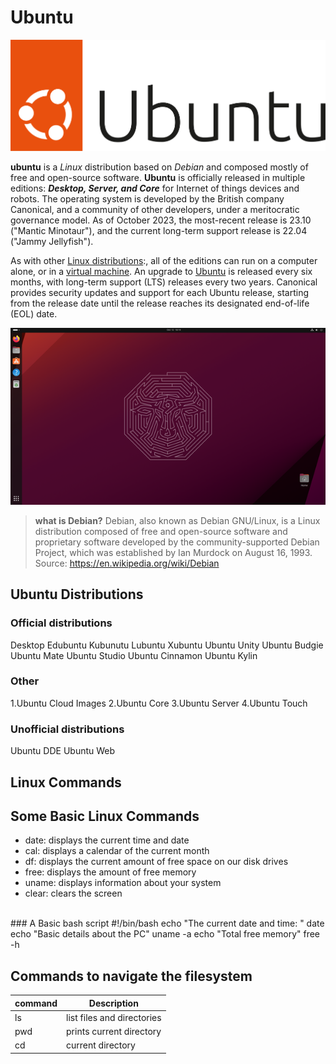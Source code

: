 # Ubuntu

![logo](UbuntuLogo.svg)

**ubuntu** is a *Linux* distribution based on *Debian* and composed mostly of free and open-source software. **Ubuntu** is officially released in multiple editions: ***Desktop, Server,  and Core***  for Internet of things devices and robots. The operating system is developed by the British company Canonical, and a community of other developers, under a meritocratic governance model. As of October 2023, the most-recent release is 23.10 ("Mantic Minotaur"), and the current long-term support release is 22.04 ("Jammy Jellyfish").

As with other [Linux distributions](https//en.wikipedia.org/wiki/Linux_distribution):, all of the editions can run on a computer alone, or in a [virtual machine](https://en.org/wiki/virtual_machine). 
An upgrade to [Ubuntu](https://ubuntu.com) is released every six months, with long-term support (LTS) releases every two years.
 Canonical provides security updates and support for each Ubuntu release, starting from the release date until 
the release reaches its designated end-of-life (EOL) date.

![desktop](UbuntuDesktop.png)

> **what is Debian?** Debian, also known as Debian GNU/Linux, is a Linux distribution composed of free and 
open-source  software and proprietary software developed by the community-supported Debian Project, which was 
established  by Ian Murdock on August 16, 1993. 
 Source: https://en.wikipedia.org/wiki/Debian
 ## Ubuntu Distributions
 ### Official distributions
Desktop
Edubuntu
Kubunutu
Lubuntu
Xubuntu
Ubuntu Unity
Ubuntu Budgie
Ubuntu Mate
Ubuntu Studio
Ubuntu Cinnamon
Ubuntu Kylin

### Other
1.Ubuntu Cloud Images
2.Ubuntu Core
3.Ubuntu Server
4.Ubuntu Touch

### Unofficial distributions
Ubuntu DDE
Ubuntu Web
## Linux Commands
## Some Basic Linux Commands
* date: displays the current time and date
* cal: displays a calendar of the current month
* df: displays the current amount of free space on our disk drives
* free: displays the amount of free memory
* uname: displays information about your system
* clear: clears the screen
<br>
### A Basic bash script
#!/bin/bash
echo "The current date and time: "
date
echo "Basic details about the PC"
uname -a
echo "Total free memory"
free -h

## Commands to navigate the filesystem

|command   |Description               |
|----------|----------------------    |
|ls        |list files and directories|
|pwd       |prints current directory  |
|cd        |current directory         |
